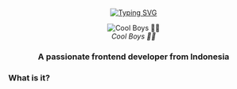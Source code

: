 # 
<div align="center">
<a href="https://github.com/REII3886">
    <img
        src="https://readme-typing-svg.herokuapp.com?font=ShadowsIntoLightsize=50&duration=6000&color=87CEEB&background=FF673200&center=true&vCenter=true&lines=hai,+i+am+REII+offc;"
            alt="Typing SVG"
        />
    </a>
</p>
</div>

<p align="center">
  <img src="https://i.imgur.com/YLBHZi9.jpeg" alt="Cool Boys 🧑‍💻" />
  <br />
  <i>Cool Boys 🧑‍💻</i>
    <h3 align="center">A passionate frontend developer from Indonesia</h3>

<h3 align="left">What is it?</h3>
<p align="left">
</p>

